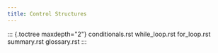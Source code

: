 ```yaml
---
title: Control Structures
---
```


::: {.toctree maxdepth="2"}
conditionals.rst while_loop.rst for_loop.rst summary.rst glossary.rst
:::
